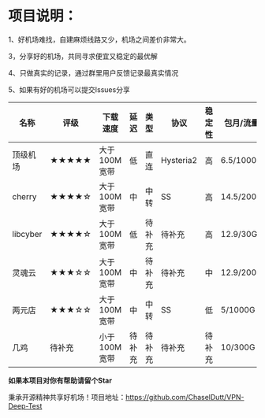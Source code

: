 # 

# 项目说明：

1、好机场难找，自建麻烦线路又少，机场之间差价非常大。

3，分享好的机场，共同寻求便宜又稳定的最优解

4、只做真实的记录，通过群里用户反馈记录最真实情况

5、如果有好的机场可以提交Issues分享

| 名称 | 评级 | 下载速度 | 延迟 | 类型 | 协议 | 稳定性 | 包月/流量 | 评价 |
| --- | --- | --- | --- | --- | --- | --- | --- | --- |
| 顶级机场 | ★★★★★ | 大于100M宽带 | 低 | 直连 | Hysteria2 | 高 | 6.5/1000G | [**查看**](https://github.com/ChaselDutt/VPN-Deep-Test/issues/3) |
| cherry | ★★★★☆ | 大于100M宽带 | 中 | 中转 | SS | 高 | 14.5/200G | [**查看**](https://github.com/ChaselDutt/VPN-Deep-Test/issues/2) |
| libcyber | ★★★★☆ | 大于100M宽带 | 低 | 待补充 | 待补充 | 高 | 12.9/30G | [**查看**](https://github.com/ChaselDutt/VPN-Deep-Test/issues/6) |
| 灵魂云 | ★★★☆☆ | 大于100M宽带 | 中 | 待补充 | 待补充 | 中 | 12.9/200G | [**查看**](https://github.com/ChaselDutt/VPN-Deep-Test/issues/4) |
| 两元店 | ★★★☆☆ | 大于100M宽带 | 中 | 中转 | SS | 低 | 5/1000G | [**查看**](https://github.com/ChaselDutt/VPN-Deep-Test/issues/1) |
| 几鸡 | 待补充 | 小于100M宽带 | 待补充 | 待补充 | 待补充 | 待补充 | 10/300G | 待补充 |

**如果本项目对你有帮助请留个Star**

秉承开源精神共享好机场！项目地址：https://github.com/ChaselDutt/VPN-Deep-Test
